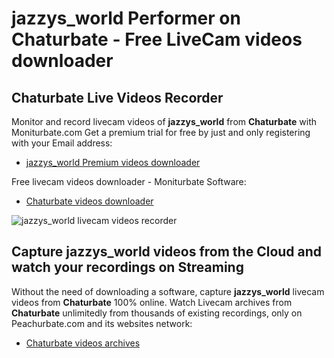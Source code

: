 # jazzys_world Performer on Chaturbate - Free LiveCam videos downloader

## Chaturbate Live Videos Recorder

Monitor and record livecam videos of **jazzys_world** from **Chaturbate** with Moniturbate.com
Get a premium trial for free by just and only registering with your Email address:
* [jazzys_world Premium videos downloader](https://moniturbate.com/request-demo-licence-key.html)

Free livecam videos downloader - Moniturbate Software:
* [Chaturbate videos downloader](https://moniturbate.com/moniturbate-download-software.html)

![jazzys_world livecam videos recorder](https://peachurnet.com/templates/moniturbate-software.png)


## Capture jazzys_world videos from the Cloud and watch your recordings on Streaming

Without the need of downloading a software, capture **jazzys_world** livecam videos from **Chaturbate** 100% online.
Watch Livecam archives from **Chaturbate** unlimitedly from thousands of existing recordings, only on Peachurbate.com and its websites network:
* [Chaturbate videos archives](https://peachurnet.com/)